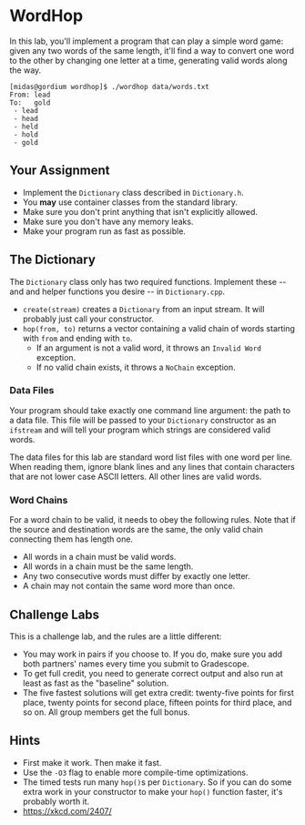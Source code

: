 # WordHop

In this lab,  you'll implement a program that can play a simple word game: given
any two words of the  same length,  it'll find a way to convert  one word to the
other by changing one letter at a time, generating valid words along the way.

```
[midas@gordium wordhop]$ ./wordhop data/words.txt
From: lead
To:   gold
 - lead
 - head
 - held
 - hold
 - gold
```


## Your Assignment

- Implement the `Dictionary` class described in `Dictionary.h`.
- You **may** use container classes from the standard library.
- Make sure you don't print anything that isn't explicitly allowed.
- Make sure you don't have any memory leaks.
- Make your program run as fast as possible.


## The Dictionary

The `Dictionary` class only has two required functions.  Implement these -- and
and helper functions you desire -- in `Dictionary.cpp`.

- `create(stream)` creates a `Dictionary` from an input stream. It will probably
  just call your constructor.
- `hop(from, to)` returns a vector containing a valid chain of words starting
  with `from` and ending with `to`.
  - If an argument is not a valid word, it throws an `Invalid Word` exception.
  - If no valid chain exists, it throws a `NoChain` exception.


### Data Files

Your program should take  exactly one command line argument:  the path to a data
file. This file will be passed to your `Dictionary` constructor as an `ifstream`
and will tell your program which strings are considered valid words.

The data files for this lab are standard word list files with one word per line.
When reading them, ignore blank lines and any lines that contain characters that
are not lower case ASCII letters.  All other lines are valid words.


### Word Chains

For a word chain to be valid, it needs to obey the following rules. Note that if
the source and destination words  are the same,  the only valid chain connecting
them has length one.

- All words in a chain must be valid words.
- All words in a chain must be the same length.
- Any two consecutive words must differ by exactly one letter.
- A chain may not contain the same word more than once.


## Challenge Labs

This is a challenge lab, and the rules are a little different:

- You may work in pairs if you choose to.  If you do, make sure you add both
  partners' names every time you submit to Gradescope.
- To get full credit, you need to generate correct output and also run at
  least as fast as the "baseline" solution.
- The five fastest solutions will get extra credit: twenty-five points for first
  place, twenty points for second place, fifteen points for third place, and so
  on.  All group members get the full bonus.


## Hints

- First make it work.  Then make it fast.
- Use the `-O3` flag to enable more compile-time optimizations.
- The timed tests run many `hop()`s per `Dictionary`.  So if you can do some
  extra work in your constructor to make your `hop()` function faster, it's
  probably worth it.
- <https://xkcd.com/2407/>
